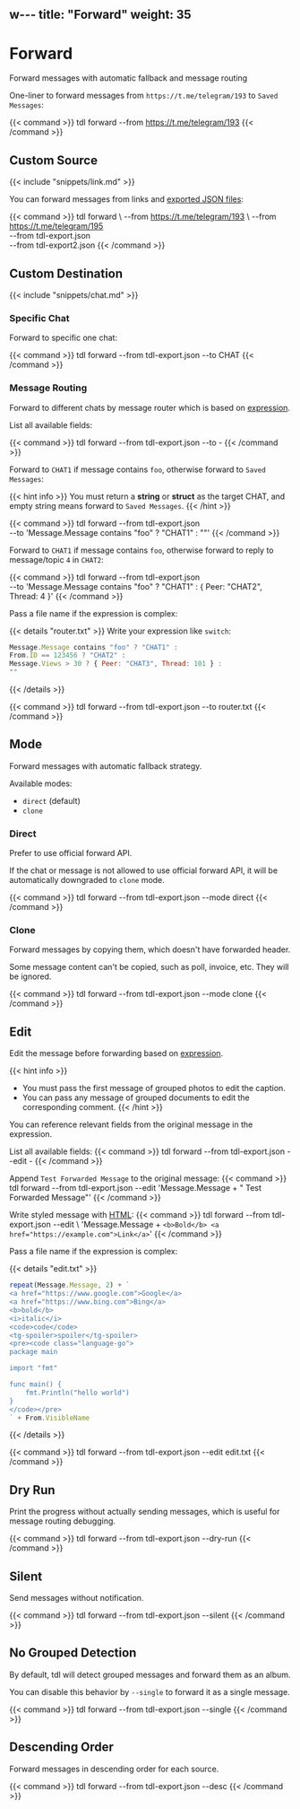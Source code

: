 w---
title: "Forward"
weight: 35
---

# Forward

Forward messages with automatic fallback and message routing

One-liner to forward messages from `https://t.me/telegram/193` to `Saved Messages`:

{{< command >}}
tdl forward --from https://t.me/telegram/193
{{< /command >}}

## Custom Source

{{< include "snippets/link.md" >}}

You can forward messages from links and [exported JSON files](/guide/download#from-json):

{{< command >}}
tdl forward \ 
    --from https://t.me/telegram/193 \ 
    --from https://t.me/telegram/195 \
    --from tdl-export.json \
    --from tdl-export2.json
{{< /command >}}

## Custom Destination

{{< include "snippets/chat.md" >}}

### Specific Chat

Forward to specific one chat:

{{< command >}}
tdl forward --from tdl-export.json --to CHAT
{{< /command >}}

### Message Routing

Forward to different chats by message router which is based on [expression](/reference/expr).

List all available fields:

{{< command >}}
tdl forward --from tdl-export.json --to -
{{< /command >}}

Forward to `CHAT1` if message contains `foo`, otherwise forward to `Saved Messages`:

{{< hint info >}}
You must return a **string** or **struct** as the target CHAT, and empty string means forward to `Saved Messages`.
{{< /hint >}}

{{< command >}}
tdl forward --from tdl-export.json \
    --to 'Message.Message contains "foo" ? "CHAT1" : ""'
{{< /command >}}

Forward to `CHAT1` if message contains `foo`, otherwise forward to reply to message/topic `4` in `CHAT2`:

{{< command >}}
tdl forward --from tdl-export.json \
--to 'Message.Message contains "foo" ? "CHAT1" : { Peer: "CHAT2", Thread: 4 }'
{{< /command >}}

Pass a file name if the expression is complex:

{{< details "router.txt" >}}
Write your expression like `switch`:
```javascript
Message.Message contains "foo" ? "CHAT1" :
From.ID == 123456 ? "CHAT2" :
Message.Views > 30 ? { Peer: "CHAT3", Thread: 101 } :
""
```
{{< /details >}}

{{< command >}}
tdl forward --from tdl-export.json --to router.txt
{{< /command >}}

## Mode

Forward messages with automatic fallback strategy.

Available modes:
- `direct` (default)
- `clone`

### Direct

Prefer to use official forward API. 

If the chat or message is not allowed to use official forward API, it will be automatically downgraded to `clone` mode.

{{< command >}}
tdl forward --from tdl-export.json --mode direct
{{< /command >}}

### Clone

Forward messages by copying them, which doesn't have forwarded header.

Some message content can't be copied, such as poll, invoice, etc. They will be ignored.

{{< command >}}
tdl forward --from tdl-export.json --mode clone
{{< /command >}}

## Edit

Edit the message before forwarding based on [expression](/reference/expr).

{{< hint info >}}
- You must pass the first message of grouped photos to edit the caption.
- You can pass any message of grouped documents to edit the corresponding comment.
{{< /hint >}}

You can reference relevant fields from the original message in the expression.

List all available fields:
{{< command >}}
tdl forward --from tdl-export.json --edit -
{{< /command >}}

Append `Test Forwarded Message` to the original message:
{{< command >}}
tdl forward --from tdl-export.json --edit 'Message.Message + " Test Forwarded Message"'
{{< /command >}}

Write styled message with [HTML](https://core.telegram.org/bots/api#html-style):
{{< command >}}
tdl forward --from tdl-export.json --edit \ 
    'Message.Message + `<b>Bold</b> <a href="https://example.com">Link</a>`'
{{< /command >}}

Pass a file name if the expression is complex:

{{< details "edit.txt" >}}
```javascript
repeat(Message.Message, 2) + `
<a href="https://www.google.com">Google</a>
<a href="https://www.bing.com">Bing</a>
<b>bold</b>
<i>italic</i>
<code>code</code>
<tg-spoiler>spoiler</tg-spoiler>
<pre><code class="language-go">
package main

import "fmt"

func main() {
    fmt.Println("hello world")
}
</code></pre>
` + From.VisibleName
```
{{< /details >}}

{{< command >}}
tdl forward --from tdl-export.json --edit edit.txt
{{< /command >}}

## Dry Run

Print the progress without actually sending messages, which is useful for message routing debugging.

{{< command >}}
tdl forward --from tdl-export.json --dry-run
{{< /command >}}

## Silent

Send messages without notification.

{{< command >}}
tdl forward --from tdl-export.json --silent
{{< /command >}}

## No Grouped Detection

By default, tdl will detect grouped messages and forward them as an album.

You can disable this behavior by `--single` to forward it as a single message.

{{< command >}}
tdl forward --from tdl-export.json --single
{{< /command >}}

## Descending Order

Forward messages in descending order for each source.

{{< command >}}
tdl forward --from tdl-export.json --desc
{{< /command >}}
